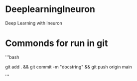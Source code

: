 # DeeplearningIneuron
Deep Learning with Ineuron



# Commonds for run in git 

'''bash

git add . && git commit -m "docstring" && git push origin main

'''